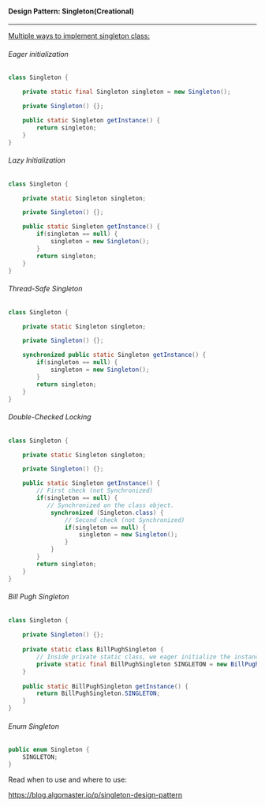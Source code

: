 #### Design Pattern: Singleton(Creational)

---



<u>Multiple ways to implement singleton class:</u>



###### Eager initialization

```java
class Singleton {

    private static final Singleton singleton = new Singleton();

    private Singleton() {};

    public static Singleton getInstance() {
        return singleton;
    }
}

```



###### Lazy Initialization

```java
class Singleton {

    private static Singleton singleton;

    private Singleton() {};

    public static Singleton getInstance() {
        if(singleton == null) {
            singleton = new Singleton();
        }
        return singleton;
    }
}
```



###### Thread-Safe Singleton

```java
class Singleton {

    private static Singleton singleton;

    private Singleton() {};

    synchronized public static Singleton getInstance() {
        if(singleton == null) {
            singleton = new Singleton();
        }
        return singleton;
    }
}

```



###### Double-Checked Locking

```java
class Singleton {

    private static Singleton singleton;

    private Singleton() {};

    public static Singleton getInstance() {
        // First check (not Synchronized)
        if(singleton == null) {
           // Synchronized on the class object.  
            synchronized (Singleton.class) {
                // Second check (not Synchronized)
                if(singleton == null) {
                    singleton = new Singleton();
                }
            }
        }
        return singleton;
    }
}

```



###### Bill Pugh Singleton

```java
class Singleton {
    
    private Singleton() {};
    
    private static class BillPughSingleton {
        // Inside private static class, we eager initialize the instance.  
        private static final BillPughSingleton SINGLETON = new BillPughSingleton();
    }
    
    public static BillPughSingleton getInstance() {
        return BillPughSingleton.SINGLETON;
    }
}

```



###### Enum Singleton



```java
public enum Singleton {
    SINGLETON;
}
```



Read when to use and where to use:

https://blog.algomaster.io/p/singleton-design-pattern


